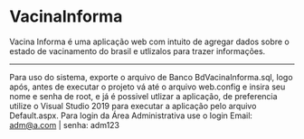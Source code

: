 # VacinaInforma
Vacina Informa é uma aplicação web com intuito de agregar dados sobre o estado de vacinamento do brasil e utlizalos para trazer informações.
________________________________________________________________________________________________________________________________________
Para uso do sistema, exporte o arquivo de Banco BdVacinaInforma.sql,
logo após, antes de executar o projeto vá até o arquivo web.config e insira seu nome e senha de root,
e já é possivel utlizar a aplicação, de preferencia utilize o Visual Studio 2019 para executar a aplicação pelo arquivo Default.aspx.
Para login da Área Administrativa use o login Email: adm@a.com | senha: adm123
